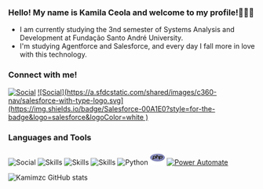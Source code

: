
### Hello! My name is Kamila Ceola and welcome to my profile!🙋🏻‍♀️ 

- I am currently studying the 3nd semester of Systems Analysis and Development at Fundação Santo André University.
- I'm studying Agentforce and Salesforce, and every day I fall more in love with this technology.


### Connect with me!
[![Social](https://img.shields.io/badge/LinkedIn-0077B5?style=for-the-badge&logo=linkedin&logoColor=white
)](www.linkedin.com/in/kamila-maluza-ceola-389128253) 
[![Social](https://a.sfdcstatic.com/shared/images/c360-nav/salesforce-with-type-logo.svg](https://img.shields.io/badge/Salesforce-00A1E0?style=for-the-badge&logo=salesforce&logoColor=white
)](https://www.salesforce.com/trailblazer/co8f0kyp35147u6loe)


### Languages ​​and Tools

![Social](https://img.shields.io/badge/GitHub-100000?style=for-the-badge&logo=github&logoColor=white)
![Skills](https://img.shields.io/badge/HTML-239120?style=for-the-badge&logo=html5&logoColor=white)
![Skills](https://img.shields.io/badge/C-00599C?style=for-the-badge&logo=c&logoColor=white)
![Skills](https://img.shields.io/badge/Microsoft_Office-D83B01?style=for-the-badge&logo=microsoft-office&logoColor=white
)
![Python](https://img.shields.io/badge/python-3670A0?style=for-the-badge&logo=python&logoColor=ffdd54)
<code><img height="30" src="https://raw.githubusercontent.com/github/explore/80688e429a7d4ef2fca1e82350fe8e3517d3494d/topics/php/php.png"></code>
[![Power Automate](https://img.shields.io/badge/Power%20Automate-0066FF?style=for-the-badge&logo=power-automate&logoColor=white)](https://make.powerautomate.com/)


![Kamimzc GitHub stats](https://github-readme-stats.vercel.app/api?username=Kamimzc&show_icons=true&theme=radical)

